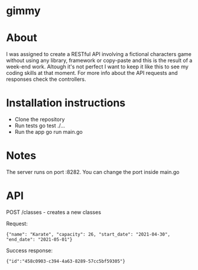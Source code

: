# gimmy
# About

I was assigned to create a RESTful API involving a fictional characters game without using any library, framework or copy-paste and this is the result of a week-end work.
Altough it's not perfect I want to keep it like this to see my coding skills at that moment. For more info about the API requests and responses check the controllers.

# Installation instructions

* Clone the repository
* Run tests go test ./...
* Run the app go run main.go

# Notes

The server runs on port :8282. You can change the port inside main.go

# API 

POST /classes - creates a new classes

Request:
```
{"name": "Karate", "capacity": 26, "start_date": "2021-04-30", "end_date": "2021-05-01"}
```

Success response:
```
{"id":"458c0903-c394-4a63-8289-57cc5bf59305"}
```
